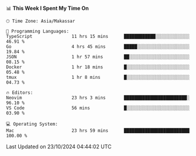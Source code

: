 <!--START_SECTION:waka-->
📊 **This Week I Spent My Time On** 

```text
🕑︎ Time Zone: Asia/Makassar

💬 Programming Languages: 
TypeScript               11 hrs 15 mins      ████████████░░░░░░░░░░░░░   46.91 % 
Go                       4 hrs 45 mins       █████░░░░░░░░░░░░░░░░░░░░   19.84 % 
JSON                     1 hr 57 mins        ██░░░░░░░░░░░░░░░░░░░░░░░   08.15 % 
Docker                   1 hr 18 mins        █░░░░░░░░░░░░░░░░░░░░░░░░   05.48 % 
tmux                     1 hr 8 mins         █░░░░░░░░░░░░░░░░░░░░░░░░   04.73 % 

🔥 Editors: 
Neovim                   23 hrs 3 mins       ████████████████████████░   96.10 % 
VS Code                  56 mins             █░░░░░░░░░░░░░░░░░░░░░░░░   03.90 % 

💻 Operating System: 
Mac                      23 hrs 59 mins      █████████████████████████   100.00 % 
```


 Last Updated on 23/10/2024 04:44:02 UTC
<!--END_SECTION:waka-->
